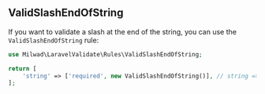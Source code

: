 ## ValidSlashEndOfString

If you want to validate a slash at the end of the string, you can use the `ValidSlashEndOfString` rule:

```php
use Milwad\LaravelValidate\Rules\ValidSlashEndOfString;

return [
    'string' => ['required', new ValidSlashEndOfString()], // string => milwad/
];
```

